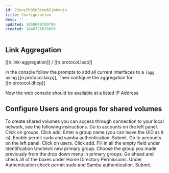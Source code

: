 ```yaml
---
id: 23xvy5h0503jnwb51mhvvjv
title: Configuration
desc: ''
updated: 1650049769786
created: 1646726626690
---
```


## Link Aggregation

[[n.link-aggregation]] / [[n.protocol.lacp]]

in the console follow the prompts to add all current interfaces to a `lagg` using [[n.protocol.lacp]], Then configure the aggregation for [[n.protocol.dhcp]]

Now the web console should be available at a listed IP Address

## Configure Users and groups for shared volumes

To create shared volumes you can access through connection to your local network, see the following instructions.
Go to accounts on the left panel.
Click on groups.
Click add.
Enter a group name (you can leave the GID as it is).
Enable permit sudo and samba authentication.
Submit.
Go to accounts on the left panel.
Click on users.
Click add.
Fill in all the empty field under Identification
Uncheck new primary group.
Choose the group you made previously from the drop down menu in primary groups.
Go ahead and check all of the boxes under Home Directory Permissions.
Under Authentication check permit sudo and Samba authentication.
Submit.